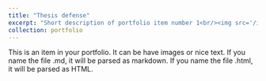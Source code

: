 ```yaml
---
title: "Thesis defense"
excerpt: "Short description of portfolio item number 1<br/><img src='/images/7.jpg'>"
collection: portfolio
---
```


This is an item in your portfolio. It can be have images or nice text. If you name the file .md, it will be parsed as markdown. If you name the file .html, it will be parsed as HTML. 
